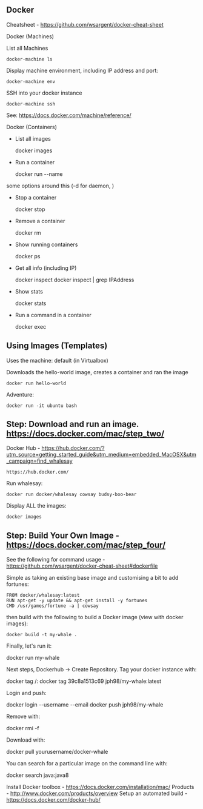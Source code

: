 ## Docker

Cheatsheet - https://github.com/wsargent/docker-cheat-sheet

Docker (Machines)

List all Machines

    docker-machine ls

Display machine environment, including IP address and port:

    docker-machine env
    
SSH into your docker instance

    docker-machine ssh
    
See: https://docs.docker.com/machine/reference/
    
Docker (Containers)

* List all images

    docker images
    
* Run a container

    docker run --name <servicename> <imagename>

some options around this (-d for daemon, )

* Stop a container

    docker stop <name>

* Remove a container

    docker rm <name>
    
* Show running containers

    docker ps
    
* Get all info (including IP)

    docker inspect <name>
    docker inspect <name> | grep IPAddress
    
* Show stats

    docker stats <name>
    
* Run a command in a container

    docker exec <command> <name>

Using Images (Templates)
------------------------

Uses the machine: default (in Virtualbox)

Downloads the hello-world image, creates a container and ran the image

	docker run hello-world

Adventure:

	docker run -it ubuntu bash

Step: Download and run an image. https://docs.docker.com/mac/step_two/
----------------------------------------------------------------------

Docker Hub - https://hub.docker.com/?utm_source=getting_started_guide&utm_medium=embedded_MacOSX&utm_campaign=find_whalesay

	https://hub.docker.com/

Run whalesay:

	docker run docker/whalesay cowsay budsy-boo-bear

Display ALL the images:

	docker images

Step: Build Your Own Image - https://docs.docker.com/mac/step_four/
-------------------------------------------------------------------

See the following for command usage - https://github.com/wsargent/docker-cheat-sheet#dockerfile

Simple as taking an existing base image and customising a bit to add fortunes:

	FROM docker/whalesay:latest
	RUN apt-get -y update && apt-get install -y fortunes
	CMD /usr/games/fortune -a | cowsay

then build with the following to build a Docker image (view with docker images):

	docker build -t my-whale .

Finally, let's run it:

  docker run my-whale

Next steps, Dockerhub -> Create Repository.  Tag your docker instance with:

  docker tag <imageid> <accountname>/<dockername>:<versionlabel>
  docker tag 39c8a1513c69 jph98/my-whale:latest
  
Login and push:

  docker login --username <username> --email <email>
  docker push jph98/my-whale
  
Remove with:

  docker rmi -f <imageid>
  
Download with:

   docker pull yourusername/docker-whale
   
You can search for a particular image on the command line with:

  docker search java:java8
  
Install Docker toolbox - https://docs.docker.com/installation/mac/
Products - http://www.docker.com/products/overview
Setup an automated build - https://docs.docker.com/docker-hub/
